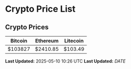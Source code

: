 # Crypto Price List

## Crypto Prices
| Bitcoin | Ethereum | Litecoin |
| ------- | -------- | -------- |
| $103827 | $2410.85 | $103.49 |
**Last Updated:** 2025-05-10 10:26 UTC
**Last Updated:** $DATE$
